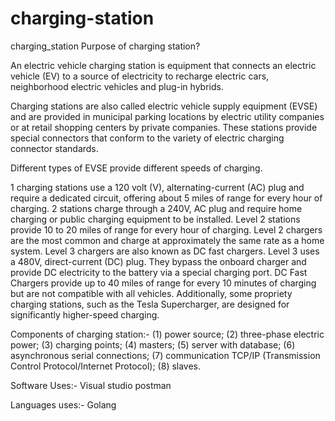 # charging-station
charging_station 
Purpose of charging station?

An electric vehicle charging station is equipment that connects an electric vehicle (EV) to a source of electricity to recharge electric cars, 
neighborhood electric vehicles and plug-in hybrids.

Charging stations are also called electric vehicle supply equipment (EVSE) and are provided in municipal parking locations by electric utility 
companies or at retail shopping centers by private companies. These stations provide special connectors that conform to the variety of electric charging connector standards.

Different types of EVSE provide different speeds of charging. 

1 charging stations use a 120 volt (V), alternating-current (AC) plug and require a dedicated circuit, offering about 5 miles of range for every hour of charging.
2 stations charge through a 240V, AC plug and require home charging or public charging equipment to be installed. Level 2 stations provide 10 to 20 miles of range for every hour of charging. 
Level 2 chargers are the most common and charge at approximately the same rate as a home system.
Level 3 chargers are also known as DC fast chargers. Level 3 uses a 480V, direct-current (DC) plug. They bypass the onboard charger and provide DC electricity to the battery via a special charging port. 
DC Fast Chargers provide up to 40 miles of range for every 10 minutes of charging but are not compatible with all vehicles. Additionally, some propriety charging stations, such as the Tesla Supercharger, are designed for significantly higher-speed charging.

Components of charging station:-
(1) power source; 
(2) three-phase electric power; 
(3) charging points; 
(4) masters; 
(5) server with database; 
(6) asynchronous serial connections; 
(7) communication TCP/IP (Transmission Control Protocol/Internet Protocol); 
(8) slaves.


Software Uses:-
Visual studio
postman

Languages uses:-
Golang
